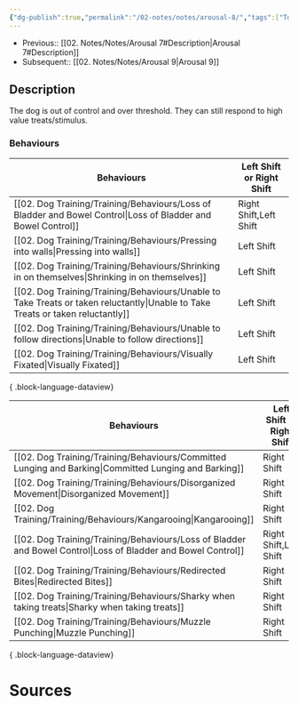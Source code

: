 ```yaml
---
{"dg-publish":true,"permalink":"/02-notes/notes/arousal-8/","tags":["Td6C","Note"],"noteIcon":"","created":"2023-12-02T16:39:01.000-04:00","updated":"2024-08-11T20:31:19.688-03:00"}
---
```


- Previous:: [[02. Notes/Notes/Arousal 7#Description\|Arousal 7#Description]]
- Subsequent:: [[02. Notes/Notes/Arousal 9\|Arousal 9]]
## Description
 The dog is out of control and over threshold. They can still respond to high value treats/stimulus. 

### Behaviours
| Behaviours                                                                                                                         | Left Shift or Right Shift |
| ---------------------------------------------------------------------------------------------------------------------------------- | ------------------------- |
| [[02. Dog Training/Training/Behaviours/Loss of Bladder and Bowel Control\|Loss of Bladder and Bowel Control]]                   | Right Shift,Left Shift    |
| [[02. Dog Training/Training/Behaviours/Pressing into walls\|Pressing into walls]]                                               | Left Shift                |
| [[02. Dog Training/Training/Behaviours/Shrinking in on themselves\|Shrinking in on themselves]]                                 | Left Shift                |
| [[02. Dog Training/Training/Behaviours/Unable to Take Treats or taken reluctantly\|Unable to Take Treats or taken reluctantly]] | Left Shift                |
| [[02. Dog Training/Training/Behaviours/Unable to follow directions\|Unable to follow directions]]                               | Left Shift                |
| [[02. Dog Training/Training/Behaviours/Visually Fixated\|Visually Fixated]]                                                     | Left Shift                |

{ .block-language-dataview}


| Behaviours                                                                                                       | Left Shift or Right Shift |
| ---------------------------------------------------------------------------------------------------------------- | ------------------------- |
| [[02. Dog Training/Training/Behaviours/Committed Lunging and Barking\|Committed Lunging and Barking]]         | Right Shift               |
| [[02. Dog Training/Training/Behaviours/Disorganized Movement\|Disorganized Movement]]                         | Right Shift               |
| [[02. Dog Training/Training/Behaviours/Kangarooing\|Kangarooing]]                                             | Right Shift               |
| [[02. Dog Training/Training/Behaviours/Loss of Bladder and Bowel Control\|Loss of Bladder and Bowel Control]] | Right Shift,Left Shift    |
| [[02. Dog Training/Training/Behaviours/Redirected Bites\|Redirected Bites]]                                   | Right Shift               |
| [[02. Dog Training/Training/Behaviours/Sharky when taking treats\|Sharky when taking treats]]                 | Right Shift               |
| [[02. Dog Training/Training/Behaviours/Muzzle Punching\|Muzzle Punching]]                                     | Right Shift               |

{ .block-language-dataview}

# Sources
